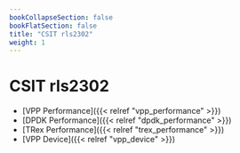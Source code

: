 ```yaml
---
bookCollapseSection: false
bookFlatSection: false
title: "CSIT rls2302"
weight: 1
---
```


# CSIT rls2302

- [VPP Performance]({{< relref "vpp_performance" >}})
- [DPDK Performance]({{< relref "dpdk_performance" >}})
- [TRex Performance]({{< relref "trex_performance" >}})
- [VPP Device]({{< relref "vpp_device" >}})
